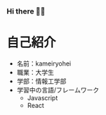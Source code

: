 ### Hi there 👻👻


# 自己紹介
* 名前：kameiryohei
* 職業：大学生
* 学部：情報工学部
* 学習中の言語/フレームワーク
    * Javascript
    * React
